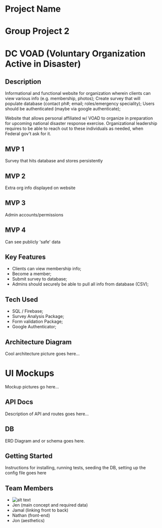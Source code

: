 # Project Name
# Group Project 2
# DC VOAD (Voluntary Organization Active in Disaster)

## Description
Informational and functional website for organization wherein clients can view various info (e.g. membership, photos); Create survey that will populate database (contact ph#; email; roles/emergency speciality); Users should be authenticated (maybe via google authenticate);

Website that allows personal affiliated w/ VOAD to organize in preparation for upcoming national disaster response exercise. Organizational leadership requires to be able to reach out to these individuals as needed, when Federal gov't ask for it. 

## MVP 1
Survey that hits database and stores persistently
## MVP 2
Extra org info displayed on website
## MVP 3
Admin accounts/permissions
## MVP 4
Can see publicly 'safe' data


## Key Features
- Clients can view membership info;
- Become a member; 
- Submit survey to database;
- Admins should securely be able to pull all info from database (CSV);

## Tech Used
- SQL / Firebase;
- Survey Analysis Package;
- Form validation Package;
- Google Authenticator;

## Architecture Diagram
Cool architecture picture goes here...

# UI Mockups
Mockup pictures go here...

## API Docs
Description of API and routes goes here...

## DB 
ERD Diagram and or schema goes here.

## Getting Started
Instructions for installing, running tests, seeding the DB, setting up the config file goes here

## Team Members
- ![alt text](placeholder.jpg)
- Jen (main concept and required data)
- Jamal (linking front to back)
- Nathan (front-end)
- Jon (aesthetics)
